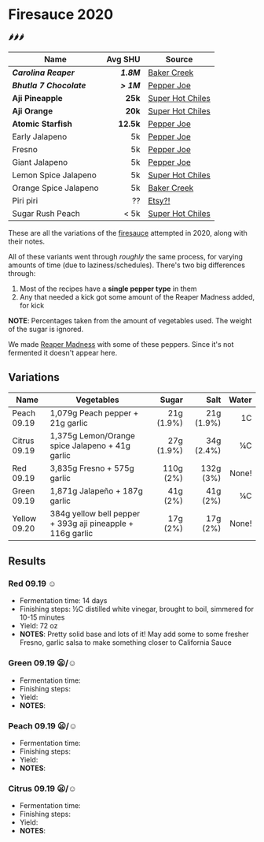 # Firesauce 2020

**🌶🌶🌶**

| Name                     |    Avg SHU | Source |
| ------------------------ | ---------: | ------ |
| ***Carolina Reaper***    | ***1.8M*** | [Baker Creek](https://www.rareseeds.com/store/vegetables/peppers/hot/carolina-reaper-hot-pepper)
| ***Bhutla 7 Chocolate*** | ***> 1M*** | [Pepper Joe](https://pepperjoe.com/products/bhutlah-bubblegum-7-pot-chocolate-seeds)
| **Aji Pineapple**        |    **25k** | [Super Hot Chiles](https://www.superhotchiles.com/product/aji-pineapple-hot-pepper-seeds/)
| **Aji Orange**           |    **20k** | [Super Hot Chiles](https://www.superhotchiles.com/product/aji-ecuador-orange-pepper-seeds/)
| **Atomic Starfish**      |  **12.5k** | [Pepper Joe](https://pepperjoe.com/products/atomic-starfish)
| Early Jalapeno           |         5k | [Pepper Joe](https://pepperjoe.com/collections/jalapeno-seeds/products/jalapeno-pepper-early)
| Fresno                   |         5k | [Pepper Joe](https://pepperjoe.com/collections/jalapeno-seeds/products/fresno-pepper)
| Giant Jalapeno           |         5k | [Pepper Joe](https://pepperjoe.com/collections/jalapeno-seeds/products/giant-jalapeno)
| Lemon Spice Jalapeno     |         5k | [Super Hot Chiles](https://www.superhotchiles.com/product/lemon-spice-giant-pepper-10-seeds/)
| Orange Spice Jalapeno    |         5k | [Baker Creek](https://www.rareseeds.com/store/vegetables/new-items-2019/orange-spice-jalape-o)
| Piri piri                |         ?? | [Etsy?!](https://www.etsy.com/listing/209067134/piri-piri-african-birds-eye-pepper-seeds)
| Sugar Rush Peach         |       < 5k | [Super Hot Chiles](https://www.superhotchiles.com/product/sugar-rush-peach-pepper-seeds/)

These are all the variations of the [firesauce](recipes/firesauce.md) attempted in 2020, along with their notes.

All of these variants went through _roughly_ the same process, for varying amounts of time (due to laziness/schedules).
There's two big differences through:
  1. Most of the recipes have a **single pepper type** in them
  2. Any that needed a kick got some amount of the Reaper Madness added, for kick

**NOTE**: Percentages taken from the amount of vegetables used. The weight of the sugar is ignored.

We made [Reaper Madness](reaper-madness.md) with some of these peppers. Since it's not fermented it doesn't appear here.

## Variations
| Name | Vegetables | Sugar | Salt | Water |
| ---- | ------- | ------: | -----: | ----: |
| Peach 09.19 | 1,079g Peach pepper + 21g garlic | 21g (1.9%) | 21g (1.9%) | 1C |
| Citrus 09.19 | 1,375g Lemon/Orange spice Jalapeno + 41g garlic | 27g (1.9%) | 34g (2.4%) | ¼C |
| Red 09.19 | 3,835g Fresno + 575g garlic | 110g (2%) | 132g (3%) | None! |
| Green 09.19 | 1,871g Jalapeño + 187g garlic | 41g (2%) | 41g (2%) | ¼C |
| Yellow 09.20 | 384g yellow bell pepper + 393g aji pineapple + 116g garlic | 17g (2%) | 17g (2%) | None! |

## Results
### Red 09.19 :relaxed:
- Fermentation time: 14 days
- Finishing steps: ½C distilled white vinegar, brought to boil, simmered for 10-15 minutes
- Yield: 72 oz
- **NOTES**: Pretty solid base and lots of it! May add some to some fresher Fresno, garlic salsa to make something closer to California Sauce

### Green 09.19 :frowning:/:relaxed:
- Fermentation time:
- Finishing steps:
- Yield:
- **NOTES**:

### Peach 09.19 :frowning:/:relaxed:
- Fermentation time:
- Finishing steps:
- Yield:
- **NOTES**:

### Citrus 09.19 :frowning:/:relaxed:
- Fermentation time:
- Finishing steps:
- Yield:
- **NOTES**:
